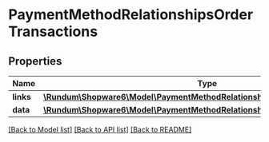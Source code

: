 # PaymentMethodRelationshipsOrderTransactions

## Properties
Name | Type | Description | Notes
------------ | ------------- | ------------- | -------------
**links** | [**\Rundum\Shopware6\Model\PaymentMethodRelationshipsOrderTransactionsLinks**](PaymentMethodRelationshipsOrderTransactionsLinks.md) |  | [optional] 
**data** | [**\Rundum\Shopware6\Model\PaymentMethodRelationshipsOrderTransactionsData[]**](PaymentMethodRelationshipsOrderTransactionsData.md) |  | [optional] 

[[Back to Model list]](../../README.md#documentation-for-models) [[Back to API list]](../../README.md#documentation-for-api-endpoints) [[Back to README]](../../README.md)

